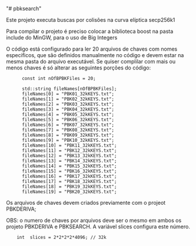 "# pbksearch" 

Este projeto executa buscas por colisões na curva elíptica secp256k1

Para compilar o projeto é preciso colocar a biblioteca boost na pasta include do MinGW, para o uso de Big Integers

O código está configurado para ler 20 arquivos de chaves com nomes especificos, que são definidos manualmente no código e devem estar na mesma pasta do arquivo executável.
Se quiser complilar com mais ou menos chaves é só alterar as seguintes porções do código:

          const int nOfBPBKFiles = 20;
          
          std::string fileNames[nOfBPBKFiles];
          fileNames[0] = "PBK01_32kKEYS.txt";
          fileNames[1] = "PBK02_32kKEYS.txt";
          fileNames[2] = "PBK03_32kKEYS.txt";
          fileNames[3] = "PBK04_32kKEYS.txt";
          fileNames[4] = "PBK05_32kKEYS.txt";
          fileNames[5] = "PBK06_32kKEYS.txt";
          fileNames[6] = "PBK07_32kKEYS.txt";
          fileNames[7] = "PBK08_32kKEYS.txt";
          fileNames[8] = "PBK09_32kKEYS.txt";
          fileNames[9] = "PBK10_32kKEYS.txt";
          fileNames[10] = "PBK11_32kKEYS.txt";
          fileNames[11] = "PBK12_32kKEYS.txt";
          fileNames[12] = "PBK13_32kKEYS.txt";
          fileNames[13] = "PBK14_32kKEYS.txt";
          fileNames[14] = "PBK15_32kKEYS.txt";
          fileNames[15] = "PBK16_32kKEYS.txt";
          fileNames[16] = "PBK17_32kKEYS.txt";
          fileNames[17] = "PBK18_32kKEYS.txt";
          fileNames[18] = "PBK19_32kKEYS.txt";
          fileNames[19] = "PBK20_32kKEYS.txt";

Os arquivos de chaves devem criados previamente com o projeot PBKDERIVA;

OBS: o numero de chaves por arquivos deve ser o mesmo em ambos os projeto PBKDERIVA e PBKSEARCH. A variável slices configura este número.

		int  slices = 2*2*2*2*4096; // 32k





